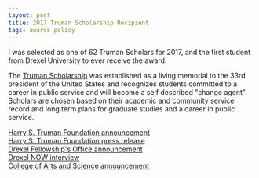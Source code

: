 ```yaml
---
layout: post
title: 2017 Truman Scholarship Recipient
tags: awards policy
---
```


I was selected as one of 62 Truman Scholars for 2017, and the first student from Drexel University to ever receive the award.

The [Truman Scholarship](https://www.truman.gov) was established as a living memorial to the 33rd president of the United States and recognizes students committed to a career in public service and will become a self described "change agent". Scholars are chosen based on their academic and community service record and long term plans for graduate studies and a career in public service.

[Harry S. Truman Foundation announcement](https://www.truman.gov/2017-truman-scholars/)  
[Harry S. Truman Foundation press release](https://www.truman.gov/whats-new/announcing-2017-truman-scholars)  
[Drexel Fellowship's Office announcement](http://www.drexel.edu/fellowships/about/news/2017/April/2017%20Truman%20Scholar/)  
[Drexel NOW interview](http://drexel.edu/now/archive/2017/April/Truman-Scholar-Vincent-O-Leary/)  
[College of Arts and Science announcement](http://drexel.edu/coas/news-events/news/2017/April/Truman-Scholar-Vincent-O-Leary/)